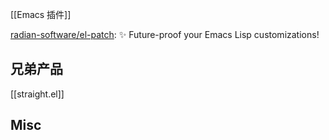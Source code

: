 

[[Emacs 插件]]


[radian-software/el-patch](https://github.com/radian-software/el-patch): ✨ Future-proof your Emacs Lisp customizations!


## 兄弟产品

[[straight.el]]


## Misc





